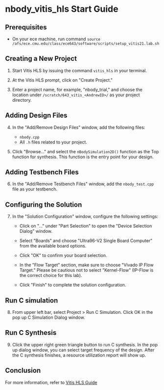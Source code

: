 # nbody_vitis_hls Start Guide

## Prerequisites
- On your ece machine, run command
  `source /afs/ece.cmu.edu/class/ece643/software/scripts/setup_vitis21.lab.sh`
  
## Creating a New Project

1. Start Vitis HLS by issuing the command `vitis_hls` in your terminal.

2. At the Vitis HLS prompt, click on "Create Project."

3. Enter a project name, for example, "nbody_trial," and choose the location under `/scratch/643_vitis_<AndrewID>/` as your project directory.

## Adding Design Files

4. In the "Add/Remove Design Files" window, add the following files:
   - `nbody.cpp`
   - All `.h` files related to your project.

5. Click "Browse..." and select the `nBodySimulation2D()` function as the Top function for synthesis. This function is the entry point for your design.

## Adding Testbench Files

6. In the "Add/Remove Testbench Files" window, add the `nbody_test.cpp` file as your testbench.

## Configuring the Solution

7. In the "Solution Configuration" window, configure the following settings:

   - Click on "..." under "Part Selection" to open the "Device Selection Dialog" window.

   - Select "Boards" and choose "Ultra96-V2 Single Board Computer" from the available board options.

   - Click "OK" to confirm your board selection.

   - In the "Flow Target" section, make sure to choose "Vivado IP Flow Target." Please be cautious not to select "Kernel-Flow" (IP-Flow is the correct choice for this lab).

   - Click "Finish" to complete the solution configuration.

## Run C simulation

8. From upper left bar, select Project > Run C Simulation. Click OK in the pop up C Simulation Dialog window.

## Run C Synthesis
9. Click the upper right green triangle button to run C synthesis. In the pop up dialog window, you can select target frequency of the design.
    After the C synthesis finishes, a resource utilization report will show up.
   
## Conclusion
For more information, refer to [Vitis HLS Guide](https://xilinx.github.io/Vitis-Tutorials/2021-1/build/html/docs/Getting_Started/Vitis_HLS/Getting_Started_Vitis_HLS.html)

